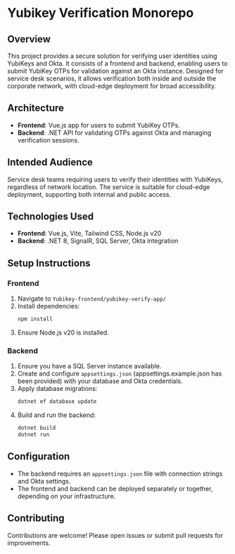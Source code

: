 # Yubikey Verification Monorepo

## Overview

This project provides a secure solution for verifying user identities using YubiKeys and Okta. It consists of a frontend and backend, enabling users to submit YubiKey OTPs for validation against an Okta instance. Designed for service desk scenarios, it allows verification both inside and outside the corporate network, with cloud-edge deployment for broad accessibility.

## Architecture

- **Frontend**: Vue.js app for users to submit YubiKey OTPs.
- **Backend**: .NET API for validating OTPs against Okta and managing verification sessions.

## Intended Audience

Service desk teams requiring users to verify their identities with YubiKeys, regardless of network location. The service is suitable for cloud-edge deployment, supporting both internal and public access.

## Technologies Used

- **Frontend**: Vue.js, Vite, Tailwind CSS, Node.js v20
- **Backend**: .NET 8, SignalR, SQL Server, Okta integration

## Setup Instructions

### Frontend

1. Navigate to `Yubikey-frontend/yubikey-verify-app/`
2. Install dependencies:
   ```powershell
   npm install
   ```
3. Ensure Node.js v20 is installed.

### Backend

1. Ensure you have a SQL Server instance available.
2. Create and configure `appsettings.json` (appsettings.example.json has been provided) with your database and Okta credentials.
3. Apply database migrations:
   ```powershell
   dotnet ef database update
   ```
4. Build and run the backend:
   ```powershell
   dotnet build
   dotnet run
   ```

## Configuration

- The backend requires an `appsettings.json` file with connection strings and Okta settings.
- The frontend and backend can be deployed separately or together, depending on your infrastructure.

## Contributing

Contributions are welcome! Please open issues or submit pull requests for improvements.


